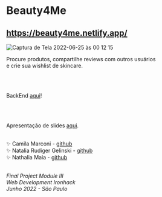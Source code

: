 # Beauty4Me  

## https://beauty4me.netlify.app/

![Captura de Tela 2022-06-25 às 00 12 15](https://user-images.githubusercontent.com/96324159/175756681-58eea0b8-67c2-45ba-8a8e-d94756bbfaa3.png)



Procure produtos, compartilhe reviews com outros usuários<br>
e crie sua wishlist de skincare.

<br><br>

BackEnd [aqui](https://github.com/natriuge/Beauty4Me_Back)!

<br><br>

Apresentação de slides [aqui](https://docs.google.com/presentation/d/1SKG41yWYGZviUKKZ1YlFKlrStV6WCHjO96DXzm0KRMs/edit?usp=sharing).
<br>
<br>

✨ Camila Marconi - [github](https://github.com/camimarconi) <br>
✨ Natalia Rudiger Gelinski - [github](https://github.com/natriuge) <br>
✨ Nathalia Maia - [github](https://github.com/nathaliamaia)
<br> 
<br>

<i> Final Project Module III <br>
Web Development Ironhack <br>
Junho 2022 - São Paulo<br><i>

